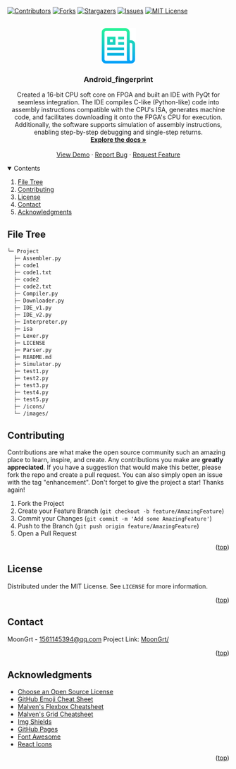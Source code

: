 <div id="top"></div>

[![Contributors][contributors-shield]][contributors-url]
[![Forks][forks-shield]][forks-url]
[![Stargazers][stars-shield]][stars-url]
[![Issues][issues-shield]][issues-url]
[![MIT License][license-shield]][license-url]


<!-- PROJECT LOGO -->
<br />
<div align="center">
	<a href="https://github.com/MoonGrt/Android_fingerprint">
	<img src="images/logo.png" alt="Logo" width="80" height="80">
	</a>
<h3 align="center">Android_fingerprint</h3>
	<p align="center">
	Created a 16-bit CPU soft core on FPGA and built an IDE with PyQt for seamless integration. The IDE compiles C-like (Python-like) code into assembly instructions compatible with the CPU's ISA, generates machine code, and facilitates downloading it onto the FPGA's CPU for execution. Additionally, the software supports simulation of assembly instructions, enabling step-by-step debugging and single-step returns.
	<br />
	<a href="https://github.com/MoonGrt/Android_fingerprint"><strong>Explore the docs »</strong></a>
	<br />
	<br />
	<a href="https://github.com/MoonGrt/Android_fingerprint">View Demo</a>
	·
	<a href="https://github.com/MoonGrt/Android_fingerprint/issues">Report Bug</a>
	·
	<a href="https://github.com/MoonGrt/Android_fingerprint/issues">Request Feature</a>
	</p>
</div>


<!-- CONTENTS -->
<details open>
  <summary>Contents</summary>
  <ol>
    <li><a href="#file-tree">File Tree</a></li>
    <li><a href="#contributing">Contributing</a></li>
    <li><a href="#license">License</a></li>
    <li><a href="#contact">Contact</a></li>
    <li><a href="#acknowledgments">Acknowledgments</a></li>
  </ol>
</details>


<!-- FILE TREE -->
## File Tree

```
└─ Project
  ├─ Assembler.py
  ├─ code1
  ├─ code1.txt
  ├─ code2
  ├─ code2.txt
  ├─ Compiler.py
  ├─ Downloader.py
  ├─ IDE_v1.py
  ├─ IDE_v2.py
  ├─ Interpreter.py
  ├─ isa
  ├─ Lexer.py
  ├─ LICENSE
  ├─ Parser.py
  ├─ README.md
  ├─ Simulator.py
  ├─ test1.py
  ├─ test2.py
  ├─ test3.py
  ├─ test4.py
  ├─ test5.py
  ├─ /icons/
  └─ /images/

```


<!-- CONTRIBUTING -->
## Contributing
Contributions are what make the open source community such an amazing place to learn, inspire, and create. Any contributions you make are **greatly appreciated**.
If you have a suggestion that would make this better, please fork the repo and create a pull request. You can also simply open an issue with the tag "enhancement".
Don't forget to give the project a star! Thanks again!
1. Fork the Project
2. Create your Feature Branch (`git checkout -b feature/AmazingFeature`)
3. Commit your Changes (`git commit -m 'Add some AmazingFeature'`)
4. Push to the Branch (`git push origin feature/AmazingFeature`)
5. Open a Pull Request
<p align="right">(<a href="#top">top</a>)</p>


<!-- LICENSE -->
## License
Distributed under the MIT License. See `LICENSE` for more information.
<p align="right">(<a href="#top">top</a>)</p>


<!-- CONTACT -->
## Contact
MoonGrt - 1561145394@qq.com
Project Link: [MoonGrt/](https://github.com/MoonGrt/)
<p align="right">(<a href="#top">top</a>)</p>


<!-- ACKNOWLEDGMENTS -->
## Acknowledgments
* [Choose an Open Source License](https://choosealicense.com)
* [GitHub Emoji Cheat Sheet](https://www.webpagefx.com/tools/emoji-cheat-sheet)
* [Malven's Flexbox Cheatsheet](https://flexbox.malven.co/)
* [Malven's Grid Cheatsheet](https://grid.malven.co/)
* [Img Shields](https://shields.io)
* [GitHub Pages](https://pages.github.com)
* [Font Awesome](https://fontawesome.com)
* [React Icons](https://react-icons.github.io/react-icons/search)   
<p align="right">(<a href="#top">top</a>)</p>


<!-- MARKDOWN LINKS & IMAGES -->
<!-- https://www.markdownguide.org/basic-syntax/#reference-style-links -->
[contributors-shield]: https://img.shields.io/github/contributors/MoonGrt/Android_fingerprint.svg?style=for-the-badge
[contributors-url]: https://github.com/MoonGrt/Android_fingerprint/graphs/contributors
[forks-shield]: https://img.shields.io/github/forks/MoonGrt/Android_fingerprint.svg?style=for-the-badge
[forks-url]: https://github.com/MoonGrt/Android_fingerprint/network/members
[stars-shield]: https://img.shields.io/github/stars/MoonGrt/Android_fingerprint.svg?style=for-the-badge
[stars-url]: https://github.com/MoonGrt/Android_fingerprint/stargazers
[issues-shield]: https://img.shields.io/github/issues/MoonGrt/Android_fingerprint.svg?style=for-the-badge
[issues-url]: https://github.com/MoonGrt/Android_fingerprint/issues
[license-shield]: https://img.shields.io/github/license/MoonGrt/Android_fingerprint.svg?style=for-the-badge
[license-url]: https://github.com/MoonGrt/Android_fingerprint/blob/master/LICENSE


